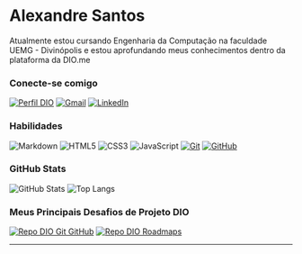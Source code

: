 # Alexandre Santos

Atualmente estou cursando Engenharia da Computação na faculdade UEMG - Divinópolis e estou aprofundando meus conhecimentos dentro da plataforma da DIO.me

### Conecte-se comigo

[![Perfil DIO](https://img.shields.io/badge/-Meu%20Perfil%20na%20DIO-2E0D51?style=for-the-badge)](https://web.dio.me/users/alexandrea_j_santos/)
[![Gmail](https://img.shields.io/badge/Gmail-2E0D51?style=for-the-badge&logo=gmail&logoColor=FFF)](mailto:alexandreaj7santos@gmail.com)
[![LinkedIn](https://img.shields.io/badge/-LinkedIn-2E0D51?style=for-the-badge&logo=linkedin&logoColor=FFF)](https://www.linkedin.com/in/alexandre-santos-601501204/)

### Habilidades

![Markdown](https://img.shields.io/badge/Markdown-2E0D51?style=for-the-badge&logo=markdown)
![HTML5](https://img.shields.io/badge/HTML-2E0D51?style=for-the-badge&logo=html5&logoColor=FFF)
![CSS3](https://img.shields.io/badge/CSS3-2E0D51?style=for-the-badge&logo=css3&logoColor=720DDE&logoColor=FFF)
![JavaScript](https://img.shields.io/badge/JavaScript-2E0D51?style=for-the-badge&logo=javascript&logoColor=FFF)
[![Git](https://img.shields.io/badge/Git-2E0D51?style=for-the-badge&logo=git&logoColor=FFF)](https://git-scm.com/doc)
[![GitHub](https://img.shields.io/badge/GitHub-2E0D51?style=for-the-badge&logo=github&logoColor=FFF)](https://docs.github.com/)

### GitHub Stats

![GitHub Stats](https://github-readme-stats.vercel.app/api?username=AlexandreAJS&theme=transparent&bg_color=2E0D51&border_color=FFF&show_icons=true&icon_color=FFF&title_color=720DDE&text_color=FFF)
![Top Langs](https://github-readme-stats-git-masterrstaa-rickstaa.vercel.app/api/top-langs/?username=AlexandreAJS&layout=compact&bg_color=2E0D51&border_color=FFF&title_color=720DDE&text_color=FFF)

### Meus Principais Desafios de Projeto DIO

[![Repo DIO Git GitHub](https://github-readme-stats.vercel.app/api/pin/?username=AlexandreAJS&repo=dio-lab-open-source&bg_color=2E0D51&border_color=FFF&show_icons=true&icon_color=FFF&title_color=720DDE&text_color=FFF)](https://github.com/AlexandreAJS/dio-lab-open-source)
[![Repo DIO Roadmaps](https://github-readme-stats.vercel.app/api/pin/?username=digitalinnovationone&repo=roadmaps&bg_color=2E0D51&border_color=FFF&show_icons=true&icon_color=FFF&title_color=720DDE&text_color=FFF)](https://github.com/digitalinnovationone/roadmaps)



---